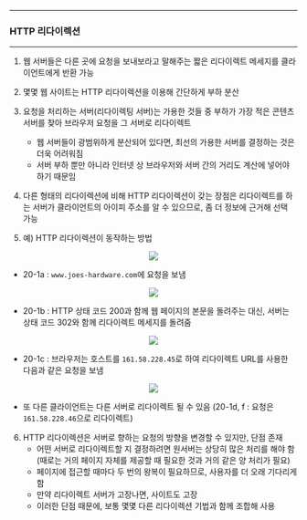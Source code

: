 -----
### HTTP 리다이렉션
-----
1. 웹 서버들은 다른 곳에 요청을 보내보라고 말해주는 짧은 리다이렉트 메세지를 클라이언트에게 반환 가능
2. 몇몇 웹 사이트는 HTTP 리다이렉션을 이용해 간단하게 부하 분산
3. 요청을 처리하는 서버(리다이렉팅 서버)는 가용한 것들 중 부하가 가장 적은 콘텐츠 서버를 찾아 브라우저 요청을 그 서버로 리다이렉트
   - 웹 서버들이 광범위하게 분산되어 있다면, 최선의 가용한 서버를 결정하는 것은 더욱 어려워짐
   - 서버 부하 뿐만 아니라 인터넷 상 브라우저와 서버 간의 거리도 계산에 넣어야 하기 때문임
  
4. 다른 형태의 리다이렉션에 비해 HTTP 리다이렉션이 갖는 장점은 리다이렉트를 하는 서버가 클라이언트의 아이피 주소를 알 수 있으므로, 좀 더 정보에 근거해 선택 가능
5. 예) HTTP 리다이렉션이 동작하는 방법
<div align="center">
<img src="https://github.com/user-attachments/assets/4ddd4ea1-6147-4f2a-8510-51618b1b59f5">
</div>

   - 20-1a : ```www.joes-hardware.com```에 요청을 보냄
<div align="center">
<img src="https://github.com/user-attachments/assets/86fb4499-fde3-422b-82cf-9168db553d06">
</div>

   - 20-1b : HTTP 상태 코드 200과 함께 웹 페이지의 본문을 돌려주는 대신, 서버는 상태 코드 302와 함께 리다이렉트 메세지를 돌려줌
<div align="center">
<img src="https://github.com/user-attachments/assets/2ae1d361-c5cf-4c14-a079-032ff39cc784">
</div>

   - 20-1c : 브라우저는 호스트를 ```161.58.228.45```로 하여 리다이렉트 URL를 사용한 다음과 같은 요청을 보냄
<div align="center">
<img src="https://github.com/user-attachments/assets/f7d2120f-1fd7-4065-8d67-74964f28ecb3">
</div>

   - 또 다른 클라이언트는 다른 서버로 리다이렉트 될 수 있음 (20-1d, f : 요청은 ```161.58.228.46```으로 리다이렉트)

6. HTTP 리다이렉션은 서버로 향하는 요청의 방향을 변경할 수 있지만, 단점 존재
   - 어떤 서버로 리다이렉트할 지 결정하려면 원서버는 상당히 많은 처리를 해야 함 (때로는 거의 페이지 자체를 제공할 때 필요한 것과 거의 같은 양 처리가 필요)
   - 페이지에 접근할 때마다 두 번의 왕복이 필요하므로, 사용자를 더 오래 기다리게 함
   - 만약 리다이렉트 서버가 고장나면, 사이트도 고장
   - 이러한 단점 때문에, 보통 몇몇 다른 리다이렉션 기법과 함께 조합해 사용
